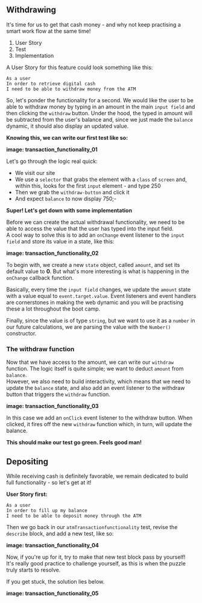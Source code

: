 ## Withdrawing
It's time for us to get that cash money - and why not keep practising a smart work flow at the same time!
1. User Story
2. Test
3. Implementation

A User Story for this feature could look something like this:
```
As a user
In order to retrieve digital cash
I need to be able to withdraw money from the ATM
```

So, let's ponder the functionality for a second. We would like the user to be able to withdraw money by typing in an amount in the main ```input field``` and then clicking the ```withdraw``` button. Under the hood, the typed in amount will be subtracted from the user's balance and, since we just made the ```balance``` dynamic, it should also display an updated value. 

**Knowing this, we can write our first test like so:**

**image: transaction_functionality_01**

Let's go through the logic real quick: 
- We visit our site
- We use a ```selector``` that grabs the element with a ```class``` of ```screen``` and, within this, looks for the first ```input``` element - and type 250
- Then we grab the ```withdraw-button``` and click it
- And expect ```balance``` to now display 750;-

**Super! Let's get down with some implementation**

Before we can create the actual withdrawal functionality, we need to be able to access the value that the user has typed into the input field.  
A cool way to solve this is to add an ```onChange``` event listener to the ```input field``` and store its value in a state, like this:

**image: transaction_functionality_02**

To begin with, we create a new ```state``` object, called ```amount```, and set its default value to **0**. 
But what's more interesting is what is happening in the ```onChange``` callback function.

Basically, every time the ```input field``` changes, we update the ```amount``` state with a value equal to ```event.target.value```.   Event listeners and event handlers are cornerstones in making the web dynamic and you will be practising these a lot throughout the boot camp. 

Finally, since the value is of type ```string```, but we want to use it as a ```number``` in our future calculations, we are parsing the value with the ```Number()``` constructor. 

### The withdraw function
Now that we have access to the amount, we can write our ```withdraw``` function. The logic itself is quite simple; we want to deduct ```amount``` from ```balance```.  
However, we also need to build interactivity, which means that we need to update the ```balance``` state, and also add an event listener to the withdraw button that triggers the ```withdraw``` function.

**image: transaction_functionality_03**

In this case we add an `onClick` event listener to the withdraw button. When clicked, it fires off the new `withdraw` function which, in turn, will update the balance. 

**This should make our test go green. Feels good man!**

## Depositing
While receiving cash is definitely favorable, we remain dedicated to build full functionality - so let's get at it!

**User Story first:**
```
As a user
In order to fill up my balance
I need to be able to deposit money through the ATM
```

Then we go back in our ```atmTransactionfunctionality``` test, revise the ```describe``` block, and add a new test, like so: 

**image: transaction_functionality_04**

Now, if you're up for it, try to make that new test block pass by yourself!  
It's really good practice to challenge yourself, as this is when the puzzle truly starts to resolve.

If you get stuck, the solution lies below.

**image: transaction_functionality_05**